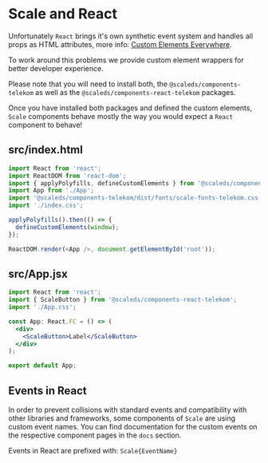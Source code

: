 # Scale and React

Unfortunately `React` brings it's own synthetic event system and handles all props as HTML attributes, more info: <a href="https://custom-elements-everywhere.com/">Custom Elements Everywhere</a>.

To work around this problems we provide custom element wrappers for better developer experience.

Please note that you will need to install both, the `@scaleds/components-telekom` as well as the `@scaleds/components-react-telekom` packages.

Once you have installed both packages and defined the custom elements, `Scale` components behave mostly the way you would expect a `React` component to behave!

## src/index.html
```javascript
import React from 'react';
import ReactDOM from 'react-dom';
import { applyPolyfills, defineCustomElements } from '@scaleds/components-telekom/loader';
import App from './App';
import '@scaleds/components-telekom/dist/fonts/scale-fonts-telekom.css';
import './index.css';

applyPolyfills().then(() => {
  defineCustomElements(window);
});

ReactDOM.render(<App />, document.getElementById('root'));
```

## src/App.jsx
```jsx
import React from 'react';
import { ScaleButton } from '@scaleds/components-react-telekom';
import './App.css';

const App: React.FC = () => (
  <div>
    <ScaleButton>Label</ScaleButton>
  </div>
);

export default App;

```

## Events in React

In order to prevent collisions with standard events and compatibility with other libraries and frameworks, 
some components of `Scale` are using custom event names. You can find documentation for the custom events on the respective component pages in the `docs` section.

Events in React are prefixed with: `Scale{EventName}`